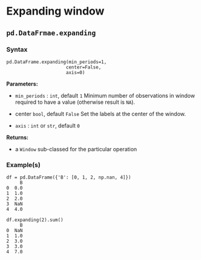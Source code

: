 # Expanding window


## `pd.DataFrmae.expanding`

### Syntax

~~~~
pd.DataFrame.expanding(min_periods=1,
                      center=False,
                      axis=0)
~~~~


**Parameters:**
- `min_periods` : `int`, default `1`
	Minimum number of observations in window required to have a value
	(otherwise result is `NA`). 

- center `bool`, default `False`
	Set the labels at the center of the window.

- `axis` : `int` or `str`, default `0`

**Returns:**
- a `Window` sub-classed for the particular operation


### Example(s)


~~~~
df = pd.DataFrame({'B': [0, 1, 2, np.nan, 4]})
     B
0  0.0
1  1.0
2  2.0
3  NaN
4  4.0
~~~~

~~~~
df.expanding(2).sum()
     B
0  NaN
1  1.0
2  3.0
3  3.0
4  7.0
~~~~
